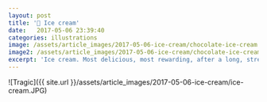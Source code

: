 ```yaml
---
layout: post
title: '🎨 Ice cream'
date:   2017-05-06 23:39:40
categories: illustrations
image: /assets/article_images/2017-05-06-ice-cream/chocolate-ice-cream.jpg
image2: /assets/article_images/2017-05-06-ice-cream/chocolate-ice-cream-mobile.jpg
excerpt: 'Ice cream. Most delicious, most rewarding, after a long, stressful day.'
---
```


![Tragic]({{ site.url }}/assets/article_images/2017-05-06-ice-cream/ice-cream.JPG)
